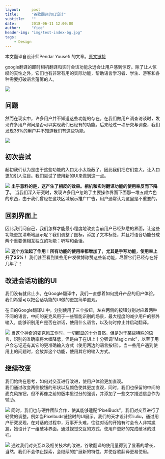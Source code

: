 ```yaml
---
layout:     post
title:      "谷歌翻译的UI设计"
subtitle:   ""
date:       2018-06-11 12:00:00
author:     "Yice"
header-img: "img/test-index-bg.jpg"
tags:
    - Design
---
```

本文翻译自设计师Pendar Yousefi 的文章。[原文链接](https://medium.com/google-design/a-fish-in-your-ear-134deed70268)  


google翻译的即时相机翻译和实时会话功能永远会让用户感到惊讶。除了让人惊叹的天性之外，它们也有非常有用的实际功能，帮助语言学习者、学生、游客和各种需要打破语言藩篱的人。  

![](https://user-gold-cdn.xitu.io/2018/6/9/163e31d353234c52?w=400&h=300&f=gif&s=3955004)
## 问题  
然而在现实中，许多用户并不知道这些功能的存在。在我们做用户调查访谈时，发现许多用户询问是否可以实现我们已经有的功能。后来经过一项研究与调查，我们发现38%的用户并不知道我们有这些功能。  

![](https://user-gold-cdn.xitu.io/2018/6/9/163e31d9ef2cad9d?w=1920&h=1004&f=png&s=112673)
## 初次尝试  
起初我们认为是由于这些功能的入口太小太隐蔽了，因此我们把它们变大，让入口更加引人注目。我们尝试了使用新的UI来做到这一点。 

![](https://user-gold-cdn.xitu.io/2018/6/9/163e31de064e6e09?w=1920&h=1480&f=png&s=464087)
**出乎意料的是，这产生了相反的效果。相机和实时翻译功能的使用率反而下降了。** 当我们深入研究时，发现许多用户忽略了主要操作界面下面那一堆五颜六色的东西，由于我们曾经在这块区域展示推广广告，用户通常认为这里是不重要的。  
## 回到界面上
因此我们问自己，我们怎样才能最小程度地改变当前用户已经熟悉的界面，让这些功能更加清晰地展示呢？我们调整了图标，添加了文本标签，并且将语音功能分成两个重要但相互独立的功能：听写和会话。  

![](https://user-gold-cdn.xitu.io/2018/6/9/163e31e545c0723b?w=1920&h=1044&f=png&s=201726)
**这个方法起了作用！所有功能的使用率都增加了，尤其是手写功能，使用率上升了25%！** 我们甚至看到某些用户发微博称赞这些新功能，尽管它们已经存在好几年了！  
## 改进会话功能的UI
我们没有就此止步。在Google翻译中，我们一直想着如何提升产品的用户体验。我们希望可以把会话功能的UI做的更加简单直观。 

在旧的Google翻译UI中，分别使用了三个按钮，左右两侧的按钮分别对应着两种不同的语言，中间的麦克风用于一些智能识别的场景，最大程度的减少用户的额外输入，能够识别用户是否在讲话，使用什么语言，以及何时停止并启动翻译。 

![](https://user-gold-cdn.xitu.io/2018/6/9/163e31ebb30c51a5?w=1200&h=800&f=gif&s=842408)
当这个神奇的麦克风工作时，一切都显的十分自然，但是对于某些特殊的语言，识别的准确率将大幅降低，但是由于在UI上十分强调“Magic mic”，以至于用户会忘记还有其它的更准确输入方式（使用两边的语言按钮）。当一些用户遇到使用上的问题时，会放弃这个功能，使用其它的输入方式。  
## 继续改变
我们始终在思考，如何对交互进行改进，使用户体验更加直观。  
我们通过改变两侧按钮的形状以及颜色使其更加直观，同时，我们也保留的中间的麦克风按钮，但不再像之前的版本里过分的强调，并添加了一些文字描述信息作为辅助。  

![](https://user-gold-cdn.xitu.io/2018/6/9/163e31f4d98b4316?w=1920&h=1080&f=png&s=1358452)
同时，我们也与硬件团队合作，使其能够适配“PixelBuds”，我们对交互进行了轻微的调整。例如当Pixelbuds链接时的UI展示。我们的天才设计师liuliu，通过用户研究发现，在对话的过程中，万事开头难，往往对话的开始有时会令人非常尴尬，她设计了一组破冰界面，通过视觉交互的方式，使用户更好的完成破冰的过程。  

![](https://user-gold-cdn.xitu.io/2018/6/9/163e3327d87bfd4b?w=1920&h=1324&f=png&s=226378)
通过我们对交互以及相关技术的改进，谷歌翻译的使用量得到了显著的增长，当然，我们不会停止探索，会继续的扩展新的特性，并使谷歌翻译更易使用。




